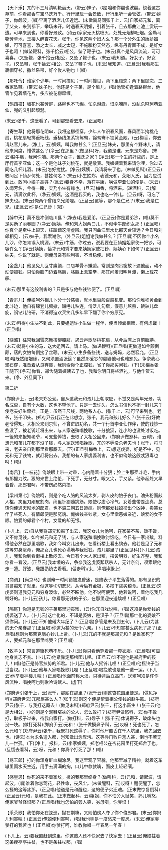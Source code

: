 <!-- { "loadSidebar": true } -->
【天下乐】兀的不三月清明艳丽天，(带云)妹子，(唱)咱和你翩也波翩。绕着这古墓前，你看那香车宝马迭万千。行行里玩一会景致，行行里听一会管弦，(带云)妹子，你觑波，(唱)早离了酒席儿偌近远。(末做骑马同张千上，云)自家郑元和，离了父亲，来到都下，举场未开。时遇春天明媚，引着张千，且去那曲江池上赏玩一遭。可早来到也，你看好景致。(诗云)家家无火桃喷火，处处无烟柳吐烟。金勒马嘶芳草地，玉楼人醉杏花天。张千，你见这两个妇人么？那一个分外生的娇娇媚媚，可可喜喜，添之太长，减之太短，不施脂粉天然态，纵有丹青画不成，是好女子也呵！(做坠鞭科，张千拾云)相公，坠了鞭子也。(末云)真个是风风流流，可可喜喜。(又坠鞭，张千拾云)相公，又坠了鞭子也。(末云)我知道。好女子，好女子。(又坠鞭，张千拾云)相公，又坠了鞭子也。(末云)我知道。(正旦云)我看那生裹帽穿衫，撒丝系带，好个俊人物也！(唱)

【那吒令】谁家个少年，一时间撞见；一时间撞见，两下里顾恋；两下里顾恋，三番家坠鞭。(带云)妹子也，他还是个子弟，是个雏儿。(唱)他管初逢着路柳丝，他管乍见着墙花片，多应被花柳牵缠。

【鹊踏枝】墙花也甚芳鲜，路柳也不飞绵。忙杀游蜂，恨杀啼鹃，没乱杀鸣珂巷亚仙，兜的又引起顽涎。

(末云)张千，这壁看了，可到那壁看去来。(正旦唱)

【寄生草】他将那花阴串，我将这柳径穿。少年人乍识春风面，春风面半掩桃花扇，桃花扇轻拂垂杨线，垂杨线怎系锦鸳鸯，锦鸳鸯不锁黄金殿。(云)梅香，你去请赵官儿来。(净上，云)姨姨，叫我做甚么？(正旦云)妹夫，那里有个野味儿，请他来同席，惟做甚么？(净云)在那里？(做见科)呀，我道是谁，元来是郑舍。(末云)赵牛筋，我问你咱。那两个女子，谁氏之家？(净云)那一个生的好些的，是上厅行首李亚仙；这一个是他妹子刘桃花，就是敝表。我姨姨着我来请你哩，你过去同吃几杯儿酒。(末云)怎好搅扰。(净云)姨姨，我请将来了也。(末做见科)(正旦云)敢问足下仙乡何处，甚姓何名？(末云)小生姓郑，表德元和，荥阳人氏，因为应试到此。敢问小娘子高姓？(旦云)妾身不幸，落在平康，唤做李亚仙的便是。(末云)久闻芳名，今得一睹，实乃小生有缘也。(旦云)梅香，将酒来。(递酒科，云)解元，请满饮此杯。(净云)姨姨，这酒是我买的，我也吃一钟儿。(旦云)呀，可忘了妹夫也。(末云)俺两个曾结义兄弟哩。(正旦云)这等，那个是仁兄？(末云)我是仁兄。(正旦云)你是仁兄沙！(唱)

【醉中天】莫不是冲倒临川县？(净去)我是爱弟。(正旦云)你是爱弟沙，(唱)莫不是买断了丽春园？(净云)姨姨，俺和刘大姐两口儿，不似牵牛郎织女那！(正旦唱)你真个是牵牛上碧天，枉踏踏这清虚殿。我只问曲江里水比那天台较远？今日和刘郎相见，(云)妹子，我索谢你，(外旦云)姐姐谢我做甚么？(正旦唱)不因你个小名儿沙，你怎肯误入桃源。(末云)牛筋，你过去，说我要在亚仙姐姐家使一把钞，可容许么？(净云)姨姨，恰才元和秀才要来姨姨家使把钞，姨姨心下如何？(正旦云)妹夫，你说了就是。则俺母亲有些利害，不当稳便。(唱)

【金盏儿】他见兔儿叵寸鹰颤，口店羊骨不嫌膻。常则是肉吊窗放下遮他面，动不动便抓钱。只怕你脑门边着痛箭，胳膊上惹空拳，那其间羞归明月渡，懒上载花船。

(末云)那里有这般利害的？只是多与他些钱钞便了。(正旦唱)

【青哥儿】俺娘呵外相儿卜分十分慈善，就地里百般百般机变。那怕你堆积黄金到北斗边，他自有锦套儿腾掀，甜唾儿粘连，俏泛儿勾牵，假意儿熬煎，辘轴儿盘旋，钢钻儿钻研，不消得迫欢买笑几多年早下翻了你个穷原宪。

(末云)料得小生决不到此，只要姐姐许小生做一程伴，便当倾囊相赠，有何虑哉！(正旦唱)

【赚煞】往常我回雪态舞按柳腰肢，遏云声歌尽桃花扇，从今后席上尊前腼腆。(末云)就将小生的马，送大姐回去。请上马。(做递鞭科)(正旦唱)更做道如今颠倒颠，落的女娘每倒接了丝鞭。(末云)小生多备些钱，送与妈妈，必然容允。(正旦唱)咱既然结姻缘，又何须置酒张筵？虽然那爱钞的虔婆他可也难恕免。争奈我心坚石穿，准备着从良弃贱，我则索你个正腔钱，省了你那买闲钱。(下)(末梅香张千随下)(净云)你看，郑舍随着姨姨去了也，我和你明日将些酒礼，与他作贺去来。(净、外旦同下)

第二折

(郑府尹上，云)老夫郑公弼。自从遣我元和孩儿上朝取应，不觉又是两年光景。功名成否，自有个大数，这也不望他了。只是一去许久，怎么书信也不捎一封儿来？使老夫好生牵挂。正是：虽然千尺线，两地系人心。(张千上，云)可早来到也。老爷，张千叩头。(郑府尹云)我正在此想念。张千，我元和孩儿好么？(张千云)好教老爷得知。大相公来到京师，不曾进取功名，共一个行首李亚仙作伴，使的钱钞一些没了，被老鸨赶将出来，与人家送殡唱挽歌，十分狼狈，连小的也没处讨饭吃。一径的来报知老爷，可支些俸钱，去取了大相公回来。(郑府尹做怒科，云)嗨，谁想元和孩儿在都下没了钱，与人家送殡唱挽歌，兀的不辱没杀老夫也！张千，将马来，老夫亲自到那里看那厮去。(下)(正旦引梅香上，云)想这虔婆，好是不中，见元和无了钱物，就赶将出去。我想的有人家虔婆利害，也不似俺娘这般忒狠毒也呵！(唱)

【南吕】【一枝花】俺娘眼上带一对乖，心内隐着十分狠；脸上生那歹斗毛，手内有那握刀纹。狠的来世上绝伦，下死手，无分寸。眼又尖，手又紧。他拳起处又早着昏，那郎君呵，不带伤必然内损。

【梁州第七】俺娘呵，则是个吃人脑的风流太岁，剥人皮的娘子丧门。油头粉面敲人棍，笑里刀剐皮割肉，绵里针剔髓挑筋。娘使尽虚心冷气，女着些带耍连真，总饶你便通天彻地的郎君，也不彀三朝五日遭瘟。则俺那爱钱娘扮出个凶神，卖笑女伴了些死人，有情郎便是那冤魂。俺娘钱亲钞紧，女心里憎恶娘亲近，娘爱的女不顺。娘爱的郎君个个村，女爱的却无银。

(卜儿上，云)自从我将郑元和撚了出去，我这女儿为他呵，在家茶不茶，饭不饭，又不肯觅钱。如今郑元和无了钱，与人家送殡唱挽歌讨饭吃。今日有一家出殡，料得他必然在那里唱歌，我如今叫女儿出来，在看街楼上看出殡去。他若是见了元和这等穷身泼命，俺那女儿也死心塌地与我觅钱。孩儿那里？(正旦见科)(卜儿云)孩儿，我和你到看街楼上散闷去。今日有个大人家出殡，摆设明器，好生齐整，我和你看一看波。(正旦云)我本懒的去，争奈我这虔婆絮聒杀人，无计奈何，须索跟他走一遭。好波，我跟奶奶去看看。(做走科)(末、净唱挽歌上)

【商调】【尚京马】也则俺一时间错被鬼昏迷，是赡表子平生落得的。那有见识的哥哥每知了就里，似这等切切悲悲，从今后有金银，多攒下些买粮食。(正旦云)这虔婆则道我见元和穷身泼命，必然不睬他。他不说呵便罢，他若说呵，着他吃我几嘴好的。(卜儿云)孩儿，你看那无钱的子弟，在那里迎丧送殡哩！(正旦唱)

【隔尾】你道是无钱的子弟那里迎丧殡，(云)你兀自戏说哩，(唱)这须是你爱钱的虔婆送了人。(卜儿云)这亡化的，不知是婆娘，是汉子？(正旦唱)那亡化的婆娘不须你问。(卜儿云)不知他偌大年纪了？(正旦唱)多管是未及到五旬。(卜儿云)为甚的无个亲眷那？(正旦唱)你道为甚的无个六亲。(卜儿云)不知害甚么病死了那？(正旦唱)想则为那苦克瞒心钞儿上紧。(卜儿云)兀的不就是那郑元和？是谁家死了人，要郑元和在那里啼哭？(正旦唱)

【牧羊关】常言道街死巷不乐。(卜儿云)你只看他穿着那一套衣服。(正旦唱)可显他身贫志不贫。(卜儿云)他紧靠定那棺函儿哩。(正旦云)谁不道他是郑府尹的孩儿！(唱)他正是倚官挟势的郎君。(卜儿云)他与人摇铃儿哩！(正旦唱)他摇铃子当世当权。(卜儿云)他与人家唱挽歌儿哩！(正旦唱)唱挽歌也是他一遭一运。(卜儿云)他举着神楼儿哩！(正旦唱)他面前称大汉，只待背后立高门。送殡呵须是仵作风流种，唱挽呵也则歌吟诗赋人。(虚下)

(郑府尹引张千上，云)张千，那厮在那里？(张千云)则这杏花园里便是。(做见净科)(郑府尹云)兀那厮甚么人？(张千云)则这个便是帮着相公使钱的赵牛筋。(郑府尹云)张千，与我打这厮去！(做见末科)(郑府尹云)张千，打这小畜生！(张千云)他是大相公，小的则是个泥鞋窄袜的公人，怎么敢打？(郑府尹做怒科，云)你不敢打，取板子过来，待我自家打。(做打科，云)辱子！(张千云)休说褥子，破席头也没一块。(做打死科)(郑府尹云)元和！(张千做摸鼻子科，云)哎呀！死也死了，怎么元和？(郑府尹云)张千，我既打死这辱子，你将他尸骸丢在千人坑里，我先回去也。(诗云)本为求名遣入都，岂知做出恁卑污。这等辱门败户羞人甚，倒也不若无儿一世孤。(下)(净上，报科，云)李家姨姨，郑老相公在杏花园里打死郑舍了也。(旦慌去看科，云)呀，元和！你真个打死了那！(唱)

【骂玉郎】打的你浑身鲜血糊涂尽。我这里观了容貌，他那里减了精神。就着这车辙里雨水天生近，用手去满满的掬，口儿中款款噙，面皮上轻轻噀。

【感皇恩】你死的来不着家坟，撇的我那里终身？(做叫科，云)元和，请起波，请起波。(唱)谁着你恋莺花，轻性命，丧风尘。(末做醒科，云)哎呀！醒便醒了，怎么捱的这等疼那。(正旦唱)他道是元和醒也，这的便子弟还魂。(正末做惊复倒科)(正旦云)元和，是我在此。(正末做起科，云)姐姐，你不怕旁人耻笑，妈儿嗔怒，俺家爷爷怪恨那？(正旦唱)我也怎怕的旁人笑，劣母嗔，你爹恨！

【采茶歌】我怕你死在逡巡，抛在荆榛，又则怕傍人夺了你个俊郎君。(末云)你妈儿利害哩！(正旦云)俺娘便利害呵，(唱)我也则是一度愁来一度忍。(末云)俺家爹爹打的我苦也！(正旦唱)你爹打呵，谁教你唱一年春尽一年春！

(卜儿上，云)要我直赶到这里，你这贱人还不快家去？快家去！(正旦云)俺娘拄着这条瘦亭亭拄杖，也不是条拄杖那，(唱)
